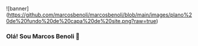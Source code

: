 ![banner] (https://github.com/marcosbenoli/marcosbenoli/blob/main/images/plano%20de%20fundo%20de%20capa%20de%20site.png?raw=true)
### Olá! Sou Marcos Benoli 👋

<!--
**marcosbenoli/marcosbenoli** is a ✨ _special_ ✨ repository because its `README.md` (this file) appears on your GitHub profile.

Here are some ideas to get you started:

- 🔭 Trabalho como locutor de rádio, também como gestor de tráfego pago Meta e criador de conteúdo e gestor de páginas.
- 🌱 Estou estudando front-end e back-end e aplicações para dispositivos
- 👯 Estou adquirindo certificações seguindo do básico ao avançado
- 🤔 Aperfeiçoamento: Html, CSS, Javascrip, Java, Python, C#
- :Computer: Redes de computadores, Banco de dados, 
- :Cursos: Scrum - Microsoft: Powerpoint, Sharepoint, Teams, Word, One Note, One Drive, Outlook e avançando conhecimentos
- 💬 Pergunte-me sobre locução e rádio.
- 📫 Meu contato: marcosbenoli@gmail.com
- 😄 Me chamam de Marquinhos
- ⚡ Fato engraçado sobre mim: Faço imitações e vozes diferentes para locução
- :bulb: Apesar de gostar de locução quero avançar meus conhecimentos no TI, IoT e IA.
-->
